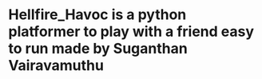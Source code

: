 # Hellfire_Havoc is a python platformer to play with a friend easy to run  made by Suganthan Vairavamuthu